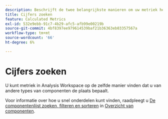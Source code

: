```yaml
---
description: Beschrijft de twee belangrijkste manieren om uw metriek het sorteren en het filtreren te vinden.
title: Cijfers zoeken
feature: Calculated Metrics
exl-id: 532e9ebb-91c7-4b29-afc5-afb99e00219b
source-git-commit: 4bf8397ee979614539baf21b36363eb03357567a
workflow-type: tm+mt
source-wordcount: '66'
ht-degree: 6%

---
```


# Cijfers zoeken

U kunt metriek in Analysis Workspace op de zelfde manier vinden dat u van andere types van componenten de plaats bepaalt.

Voor informatie over hoe u snel onderdelen kunt vinden, raadpleegt u [De componentenlijst zoeken, filteren en sorteren](https://experienceleague.adobe.com/docs/analytics/analyze/analysis-workspace/components/analysis-workspace-components.html?lang=en#search%2C-filter%2C-and-sort-the-component-list) in [Overzicht van componenten](/help/analyze/analysis-workspace/components/analysis-workspace-components.md).
